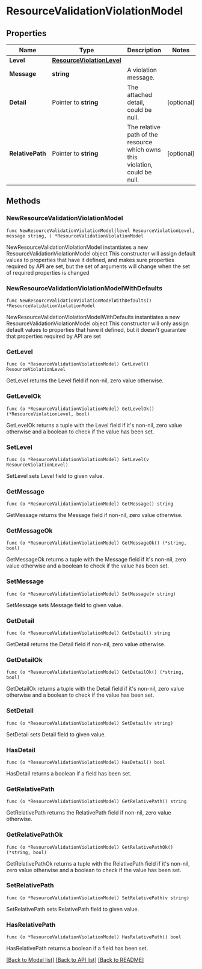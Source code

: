 # ResourceValidationViolationModel

## Properties

Name | Type | Description | Notes
------------ | ------------- | ------------- | -------------
**Level** | [**ResourceViolationLevel**](ResourceViolationLevel.md) |  | 
**Message** | **string** | A violation message. | 
**Detail** | Pointer to **string** | The attached detail, could be null. | [optional] 
**RelativePath** | Pointer to **string** | The relative path of the resource which owns this violation, could be null. | [optional] 

## Methods

### NewResourceValidationViolationModel

`func NewResourceValidationViolationModel(level ResourceViolationLevel, message string, ) *ResourceValidationViolationModel`

NewResourceValidationViolationModel instantiates a new ResourceValidationViolationModel object
This constructor will assign default values to properties that have it defined,
and makes sure properties required by API are set, but the set of arguments
will change when the set of required properties is changed

### NewResourceValidationViolationModelWithDefaults

`func NewResourceValidationViolationModelWithDefaults() *ResourceValidationViolationModel`

NewResourceValidationViolationModelWithDefaults instantiates a new ResourceValidationViolationModel object
This constructor will only assign default values to properties that have it defined,
but it doesn't guarantee that properties required by API are set

### GetLevel

`func (o *ResourceValidationViolationModel) GetLevel() ResourceViolationLevel`

GetLevel returns the Level field if non-nil, zero value otherwise.

### GetLevelOk

`func (o *ResourceValidationViolationModel) GetLevelOk() (*ResourceViolationLevel, bool)`

GetLevelOk returns a tuple with the Level field if it's non-nil, zero value otherwise
and a boolean to check if the value has been set.

### SetLevel

`func (o *ResourceValidationViolationModel) SetLevel(v ResourceViolationLevel)`

SetLevel sets Level field to given value.


### GetMessage

`func (o *ResourceValidationViolationModel) GetMessage() string`

GetMessage returns the Message field if non-nil, zero value otherwise.

### GetMessageOk

`func (o *ResourceValidationViolationModel) GetMessageOk() (*string, bool)`

GetMessageOk returns a tuple with the Message field if it's non-nil, zero value otherwise
and a boolean to check if the value has been set.

### SetMessage

`func (o *ResourceValidationViolationModel) SetMessage(v string)`

SetMessage sets Message field to given value.


### GetDetail

`func (o *ResourceValidationViolationModel) GetDetail() string`

GetDetail returns the Detail field if non-nil, zero value otherwise.

### GetDetailOk

`func (o *ResourceValidationViolationModel) GetDetailOk() (*string, bool)`

GetDetailOk returns a tuple with the Detail field if it's non-nil, zero value otherwise
and a boolean to check if the value has been set.

### SetDetail

`func (o *ResourceValidationViolationModel) SetDetail(v string)`

SetDetail sets Detail field to given value.

### HasDetail

`func (o *ResourceValidationViolationModel) HasDetail() bool`

HasDetail returns a boolean if a field has been set.

### GetRelativePath

`func (o *ResourceValidationViolationModel) GetRelativePath() string`

GetRelativePath returns the RelativePath field if non-nil, zero value otherwise.

### GetRelativePathOk

`func (o *ResourceValidationViolationModel) GetRelativePathOk() (*string, bool)`

GetRelativePathOk returns a tuple with the RelativePath field if it's non-nil, zero value otherwise
and a boolean to check if the value has been set.

### SetRelativePath

`func (o *ResourceValidationViolationModel) SetRelativePath(v string)`

SetRelativePath sets RelativePath field to given value.

### HasRelativePath

`func (o *ResourceValidationViolationModel) HasRelativePath() bool`

HasRelativePath returns a boolean if a field has been set.


[[Back to Model list]](../README.md#documentation-for-models) [[Back to API list]](../README.md#documentation-for-api-endpoints) [[Back to README]](../README.md)


